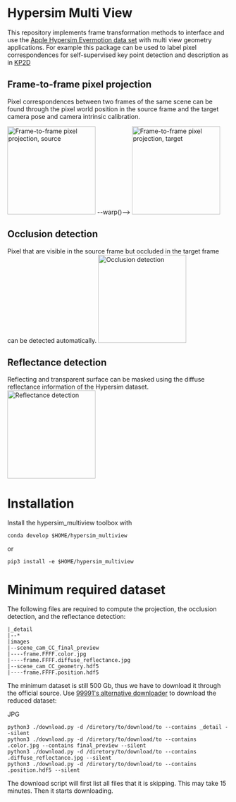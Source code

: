 # Hypersim Multi View
This repository implements frame transformation methods to interface and use the [Apple Hypersim Evermotion data set](https://github.com/apple/ml-hypersim) with multi view geometry applications.
For example this package can be used to label pixel correspondences for self-supervised key point detection and description as in [KP2D](https://github.com/TRI-ML/KP2D)

## Frame-to-frame pixel projection
Pixel correspondences between two frames of the same scene can be found through the pixel world position in the source frame and the target camera pose and camera intrinsic calibration.
<p float="left">
  <img src="https://user-images.githubusercontent.com/11293852/121869932-d4474000-cd02-11eb-9ec2-d773ee1cbae2.png" alt="Frame-to-frame pixel projection, source" width="200"/>
  --warp()-->
  <img src="https://user-images.githubusercontent.com/11293852/121869938-d6110380-cd02-11eb-8644-2ef423608e06.png" alt="Frame-to-frame pixel projection, target" width="200"/>
</p>

## Occlusion detection
Pixel that are visible in the source frame but occluded in the target frame can be detected automatically.
<img src="https://user-images.githubusercontent.com/11293852/121869958-db6e4e00-cd02-11eb-8ebc-b83d669fc641.png" alt="Occlusion detection" width="200"/>

## Reflectance detection
Reflecting and transparent surface can be masked using the diffuse reflectance information of the Hypersim dataset.
<img src="https://user-images.githubusercontent.com/11293852/121869955-da3d2100-cd02-11eb-9915-7f047708ecb9.png" alt="Reflectance detection" width="200"/>


# Installation
Install the hypersim_multiview toolbox with
```
conda develop $HOME/hypersim_multiview
```
or
```
pip3 install -e $HOME/hypersim_multiview
```

# Minimum required dataset
The following files are required to compute the projection, the occlusion detection, and the reflectance detection:
```
|_detail
|--*
|images
|--scene_cam_CC_final_preview
|----frame.FFFF.color.jpg
|----frame.FFFF.diffuse_reflectance.jpg
|--scene_cam_CC_geometry.hdf5
|----frame.FFFF.position.hdf5
```

The minimum dataset is still 500 Gb, thus we have to download it through the official source.
Use [99991's alternative downloader](https://github.com/apple/ml-hypersim/tree/b125e8fa4f55539cbb2237ddb052504bf7d377bc/contrib/99991) to download the reduced dataset:

JPG
```
python3 ./download.py -d /diretory/to/download/to --contains _detail --silent
python3 ./download.py -d /diretory/to/download/to --contains .color.jpg --contains final_preview --silent
python3 ./download.py -d /diretory/to/download/to --contains .diffuse_reflectance.jpg --silent
python3 ./download.py -d /diretory/to/download/to --contains .position.hdf5 --silent
```

The download script will first list all files that it is skipping.
This may take 15 minutes.
Then it starts downloading.
